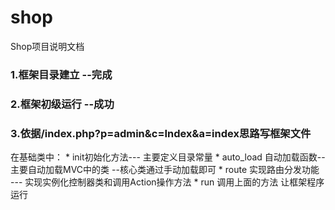 # shop
Shop项目说明文档

### 1.框架目录建立   --完成
### 2.框架初级运行   --成功
### 3.依据/index.php?p=admin&c=Index&a=index思路写框架文件
  在基础类中：
    * init初始化方法--- 主要定义目录常量
    * auto_load 自动加载函数-- 主要自动加载MVC中的类  --核心类通过手动加载即可
    * route 实现路由分发功能 --- 实现实例化控制器类和调用Action操作方法
    * run 调用上面的方法 让框架程序运行



